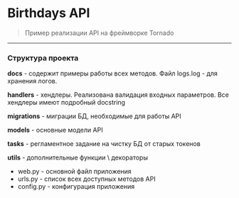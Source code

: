 # Birthdays API
> Пример реализации API на фреймворке Tornado
---
### Структура проекта
**docs** - содержит примеры работы всех методов. Файл logs.log - для хранения логов.

**handlers** - хендлеры. Реализована валидация входных параметров. Все хендлеры имеют подробный docstring

**migrations** - миграции БД, необходимые для работы API

**models** - основные модели API

**tasks** - регламентное задание на чистку БД от старых токенов

**utils** - дополнительные функции \ декораторы

* web.py - основной файл приложения
* urls.py - список всех доступных методов API
* config.py - конфигурация приложения